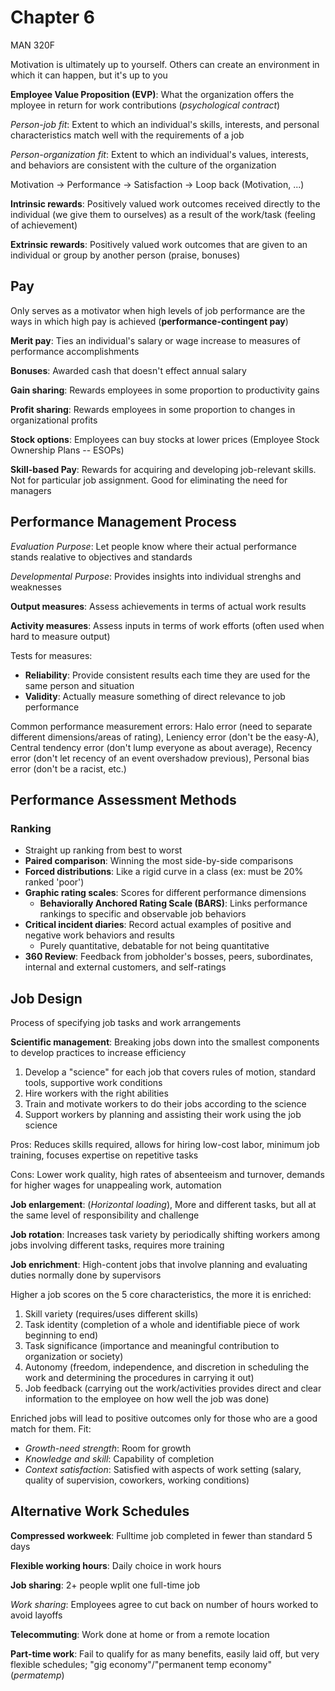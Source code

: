 # Chapter 6
MAN 320F

Motivation is ultimately up to yourself. Others can create an environment in which it can happen, but it's up to you

**Employee Value Proposition (EVP)**: What the organization offers the mployee in return for work contributions (*psychological contract*)

*Person-job fit*: Extent to which an individual's skills, interests, and personal characteristics match well with the requirements of a job

*Person-organization fit*: Extent to which an individual's values, interests, and behaviors are consistent with the culture of the organization

Motivation -> Performance -> Satisfaction -> Loop back (Motivation, ...)

**Intrinsic rewards**: Positively valued work outcomes received directly to the individual (we give them to ourselves) as a result of the work/task (feeling of achievement)

**Extrinsic rewards**: Positively valued work outcomes that are given to an individual or group by another person (praise, bonuses)

## Pay
Only serves as a motivator when high levels of job performance are the ways in which high pay is achieved (**performance-contingent pay**)

**Merit pay**: Ties an individual's salary or wage increase to measures of performance accomplishments

**Bonuses**: Awarded cash that doesn't effect annual salary

**Gain sharing**: Rewards employees in some proportion to productivity gains

**Profit sharing**: Rewards employees in some proportion to changes in organizational profits

**Stock options**: Employees can buy stocks at lower prices (Employee Stock Ownership Plans -- ESOPs)

**Skill-based Pay**: Rewards for acquiring and developing job-relevant skills. Not for particular job assignment. Good for eliminating the need for managers

## Performance Management Process
*Evaluation Purpose*: Let people know where their actual performance stands realative to objectives and standards

*Developmental Purpose*: Provides insights into individual strenghs and weaknesses

**Output measures**: Assess achievements in terms of actual work results

**Activity measures**: Assess inputs in terms of work efforts (often used when hard to measure output)

Tests for measures:
- **Reliability**: Provide consistent results each time they are used for the same person and situation
- **Validity**: Actually measure something of direct relevance to job performance

Common performance measurement errors: Halo error (need to separate different dimensions/areas of rating), Leniency error (don't be the easy-A), Central tendency error (don't lump everyone as about average), Recency error (don't let recency of an event overshadow previous), Personal bias error (don't be a racist, etc.)

## Performance Assessment Methods

### Ranking
- Straight up ranking from best to worst
- **Paired comparison**: Winning the most side-by-side comparisons
- **Forced distributions**: Like a rigid curve in a class (ex: must be 20% ranked 'poor')
- **Graphic rating scales**: Scores for different performance dimensions
    - **Behaviorally Anchored Rating Scale (BARS)**: Links performance rankings to specific and observable job behaviors
- **Critical incident diaries**: Record actual examples of positive and negative work behaviors and results
    - Purely quantitative, debatable for not being quantitative
- **360 Review**: Feedback from jobholder's bosses, peers, subordinates, internal and external customers, and self-ratings

## Job Design
Process of specifying job tasks and work arrangements

**Scientific management**: Breaking jobs down into the smallest components to develop practices to increase efficiency

1. Develop a "science" for each job that covers rules of motion, standard tools, supportive work conditions
2. Hire workers with the right abilities
3. Train and motivate workers to do their jobs according to the science
4. Support workers by planning and assisting their work using the job science

Pros: Reduces skills required, allows for hiring low-cost labor, minimum job training, focuses expertise on repetitive tasks

Cons: Lower work quality, high rates of absenteeism and turnover, demands for higher wages for unappealing work, automation

**Job enlargement**: (*Horizontal loading*), More and different tasks, but all at the same level of responsibility and challenge

**Job rotation**: Increases task variety by periodically shifting workers among jobs involving different tasks, requires more training

**Job enrichment**: High-content jobs that involve planning and evaluating duties normally done by supervisors

Higher a job scores on the 5 core characteristics, the more it is enriched:

1. Skill variety (requires/uses different skills)
2. Task identity (completion of a whole and identifiable piece of work beginning to end)
3. Task significance (importance and meaningful contribution to organization or society)
4. Autonomy (freedom, independence, and discretion in scheduling the work and determining the procedures in carrying it out)
5. Job feedback (carrying out the work/activities provides direct and clear information to the employee on how well the job was done)

Enriched jobs will lead to positive outcomes only for those who are a good match for them. Fit:
- *Growth-need strength*: Room for growth
- *Knowledge and skill*: Capability of completion
- *Context satisfaction*: Satisfied with aspects of work setting (salary, quality of supervision, coworkers, working conditions)

## Alternative Work Schedules
**Compressed workweek**: Fulltime job completed in fewer than standard 5 days

**Flexible working hours**: Daily choice in work hours

**Job sharing**: 2+ people wplit one full-time job

*Work sharing*: Employees agree to cut back on number of hours worked to avoid layoffs

**Telecommuting**: Work done at home or from a remote location

**Part-time work**: Fail to qualify for as many benefits, easily laid off, but very flexible schedules; "gig economy"/"permanent temp economy" (*permatemp*)